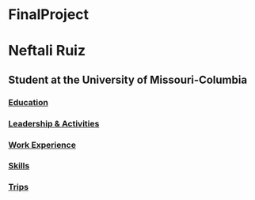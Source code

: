 # FinalProject
<!DOCTYPE html>
<html>
<body>

<h1>Neftali Ruiz</h1>
<h2>Student at the University of Missouri-Columbia</h2>
<h3><a href="Education">Education</a></h>
<h3><a href="Leadership & Activities">Leadership & Activities</a></h3>
<h3><a href="Work Experience">Work Experience</a></h3>
<h3><a href="Skills">Skills</a></h3>
<h3><a href="Trips">Trips</a></h3>


<p></p>

</body>
</html>
